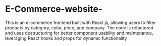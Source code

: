 # E-Commerce-website-
This is an e-commerce frontend built with React.js, allowing users to filter products by category, color, price, and company. The code is refactored and uses destructuring for better component usability and maintenance, leveraging React hooks and props for dynamic functionality

